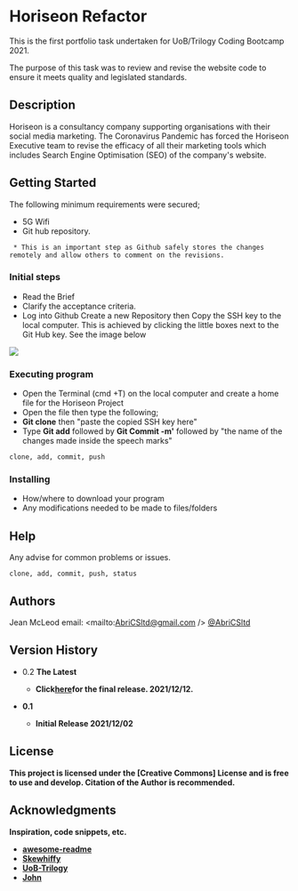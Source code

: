 # Horiseon Refactor

This is the first portfolio task undertaken for UoB/Trilogy Coding Bootcamp 2021.

The purpose of this task was to review and revise the website code to ensure it meets quality and legislated standards.

## Description

Horiseon is a consultancy company supporting organisations with their social media marketing.
The Coronavirus Pandemic has forced the Horiseon Executive team to revise the efficacy of all their marketing tools
which includes Search Engine Optimisation (SEO) of the company's website.

## Getting Started

The following minimum requirements were secured;

- 5G Wifi
- Git hub repository.
```
 * This is an important step as Github safely stores the changes remotely and allow others to comment on the revisions.
 ```

### Initial steps

- Read the Brief
- Clarify the acceptance criteria.
- Log into Github
  Create a new Repository then Copy the SSH key to the local computer.
  This is achieved by clicking the little boxes next to the Git Hub key. See the image below

<img src="~coding_bootcamp/Homework/Horiseon/assets/images/Github-SSH-Clone-Key.jpg" />

### Executing program

- Open the Terminal (cmd +T) on the local computer and create a home file for the Horiseon Project
- Open the file then type the following;
- **Git clone** then "paste the copied SSH key here"
- Type **Git add** followed by **Git Commit -m'** followed by "the name of the changes made inside the speech marks"

```
clone, add, commit, push
```

### Installing

- How/where to download your program
- Any modifications needed to be made to files/folders

## Help

Any advise for common problems or issues.

```
clone, add, commit, push, status
```

## Authors

Jean McLeod
email: <mailto:AbriCSltd@gmail.com />
[@AbriCSltd](https://twitter.com/AbriCSltd)

## Version History

- 0.2  <b>The Latest<b>
    - Click[here](https://abrics.github.io/Horiseon)for the final release. 2021/12/12.

- 0.1
  - Initial Release 2021/12/02

## License

This project is licensed under the [Creative Commons] License and is free to use and develop. Citation of the Author is recommended.

## Acknowledgments

Inspiration, code snippets, etc.

- [awesome-readme](https://github.com/matiassingers/awesome-readme)
- [Skewhiffy](https://gist.github.com/PurpleBooth/109311bb0361f32d87a2)
- [UoB-Trilogy](https://github.com/dbader/readme-template)
- [John](https://gist.github.com/fvcproductions/1bfc2d4aecb01a834b46)
